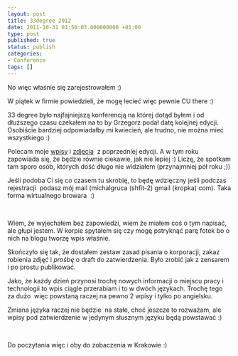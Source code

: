 ```yaml
---
layout: post
title: 33degree 2012
date: 2011-10-31 01:50:03.000000000 +01:00
type: post
published: true
status: publish
categories:
- Conference
tags: []
---
```

<p>No więc właśnie się zarejestrowałem :)</p>
<p>W piątek w firmie powiedzieli, że mogę lecieć więc pewnie CU there :)</p>
<p>33 degree było najfajniejszą konferencją na której dotąd byłem i od dłuższego czasu czekałem na to by Grzegorz podał datę kolejnej edycji. Osobiście bardziej odpowiadałby mi kwiecień, ale trudno, nie można mieć wszystkiego :)</p>
<p>Polecam moje <a title="33dergee blog posts" href="http://goo.gl/zHtE3" target="_blank">wpisy</a> i <a title="33degree photos" href="http://goo.gl/A8s1F" target="_blank">zdjęcia</a>  z poprzedniej edycji. A w tym roku zapowiada się, że będzie równie ciekawie, jak nie lepiej :) Liczę, że spotkam tam sporo osób, których dość długo nie widziałem (przynajmniej pół roku ;))</p>
<p>Jeśli podoba Ci się co czasem tu skrobię, to będę wdzięczny jeśli podczas rejestracji  podasz mój mail (michalgruca (shfit-2) gmail (kropka) com). Taka forma wirtualnego browara  :)</p>
<p>&nbsp;</p>
<p>Wiem, że wyjechałem bez zapowiedzi, wiem że miałem coś o tym napisać, ale głupi jestem. W korpie spytałem się czy mogę pstryknąć parę fotek bo o nich na blogu tworzę wpis właśnie.</p>
<p>Skończyło się tak, że dostałem zestaw zasad pisania o korporacji, zakaz robienia zdjęć i <em>prośbę</em> o draft do zatwierdzenia. Było zrobić jak z zensarem i po prostu publikować.</p>
<p>Jako, że każdy dzień przynosi trochę nowych informacji o miejscu pracy i technologii to wpis ciągle przerabiam i to w dwóch językach. Trochę tego za dużo  więc powstaną raczej na pewno 2 wpisy i tylko po angielsku.</p>
<p>Zmiana języka raczej nie będzie  na stałe, choć jeszcze to rozważam, ale wpisy pod zatwierdzenie w jedynym słusznym języku będą powstawać :)</p>
<p>&nbsp;</p>
<p>Do poczytania więc i oby do zobaczenia w Krakowie :)</p>
